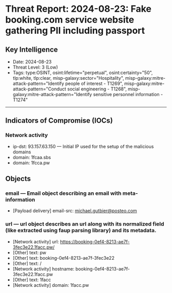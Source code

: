 # Threat Report: 2024-08-23: Fake booking.com service website gathering PII including passport


## Key Intelligence
* Date: 2024-08-23
* Threat Level: 3 (Low)
* Tags: type:OSINT, osint:lifetime="perpetual", osint:certainty="50", tlp:white, tlp:clear, misp-galaxy:sector="Hospitality", misp-galaxy:mitre-attack-pattern="Identify people of interest - T1269", misp-galaxy:mitre-attack-pattern="Conduct social engineering - T1268", misp-galaxy:mitre-attack-pattern="Identify sensitive personnel information - T1274"

---

## Indicators of Compromise (IOCs)
### Network activity
* ip-dst: 93.157.63.150 — Initial IP used for the setup of the malicious domains
* domain: 1fcaa.sbs
* domain: 1fcca.pw

## Objects
### email — Email object describing an email with meta-information
* [Payload delivery] email-src: michael.gutbier@posteo.com

### url — url object describes an url along with its normalized field (like extracted using faup parsing library) and its metadata.
* [Network activity] url: https://booking-0ef4-8213-ae7f-3fec3e22.1facc.pw/
* [Other] text: pw
* [Other] text: booking-0ef4-8213-ae7f-3fec3e22
* [Other] text: /
* [Network activity] hostname: booking-0ef4-8213-ae7f-3fec3e22.1facc.pw
* [Other] text: 1facc
* [Network activity] domain: 1facc.pw
